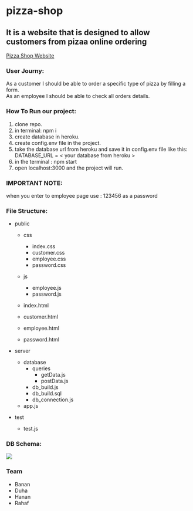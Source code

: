 # pizza-shop

<h2>It is a website that is designed to allow customers from pizaa online ordering</h2>

<a href="https://pizza-shop2.herokuapp.com/">Pizza Shop Website</a>

<h3>User Journy:</h3>
<p>As a customer I should be able to order a specific type of pizza by filling a form.<br>
As an employee I should be able to check all orders details.</p>

<h3>How To Run our project: </h3>
<ol>
<li>clone repo.</li>
<li>in terminal: npm i</li>
<li>create database in heroku.</li>
<li>create config.env file in the project.</li>
<li>take the database url from heroku and save it in config.env file like this: <br>
DATABASE_URL = < your database from heroku ></li>
<li>in the terminal : npm start</li>
<li>open localhost:3000 and the project will run.</li>
</ol>


<h3>IMPORTANT NOTE:</h3>
when you enter to employee page use : 123456 as a password

<h3>File Structure:</h3>

- public
   - css
        - index.css
        - customer.css
        - employee.css
        - password.css

   - js
       - employee.js
       - password.js
   - index.html
   - customer.html
   - employee.html
   - password.html

- server
   - database
       - queries
          - getData.js
          - postData.js
       - db_build.js
       - db_build.sql
       - db_connection.js
   - app.js

- test
   - test.js

<h3>DB Schema:</h3>
<img src="https://user-images.githubusercontent.com/54964739/75233563-b5493580-57c1-11ea-85c4-f128a13c9005.png">

<h3>Team</h3>
<ul>
<li>Banan</li>
<li>Duha</li>
<li>Hanan</li>
<li>Rahaf</li>
</ul>
